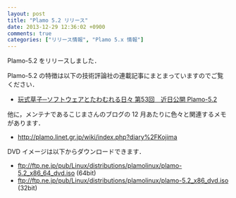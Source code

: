 ```yaml
---
layout: post
title: "Plamo 5.2 リリース"
date: 2013-12-29 12:36:02 +0900
comments: true
categories: ["リリース情報", "Plamo 5.x 情報"]
---
```


Plamo-5.2 をリリースしました．

Plamo-5.2 の特徴は以下の技術評論社の連載記事にまとまっていますのでご覧ください．

* [玩式草子─ソフトウェアとたわむれる日々 第53回　近日公開 Plamo-5.2](http://gihyo.jp/lifestyle/serial/01/ganshiki-soushi/0053)

他に，メンテナであるこじまさんのブログの 12 月あたりに色々と関連するメモがあります．

* http://plamo.linet.gr.jp/wiki/index.php?diary%2FKojima

DVD イメージは以下からダウンロードできます．

* ftp://ftp.ne.jp/pub/Linux/distributions/plamolinux/plamo-5.2_x86_64_dvd.iso (64bit)
* ftp://ftp.ne.jp/pub/Linux/distributions/plamolinux/plamo-5.2_x86_dvd.iso (32bit)

<!-- TODO:
* [アナウンスへのリンク]()
 -->